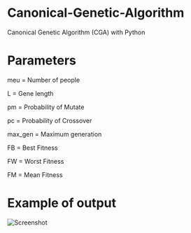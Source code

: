 # Canonical-Genetic-Algorithm
Canonical Genetic Algorithm (CGA) with Python

# Parameters

meu = Number of people

L = Gene length

pm = Probability of Mutate

pc = Probability of Crossover

max_gen = Maximum generation

FB = Best Fitness

FW = Worst Fitness

FM = Mean Fitness

# Example of output

![Screenshot](screenshot.png)

